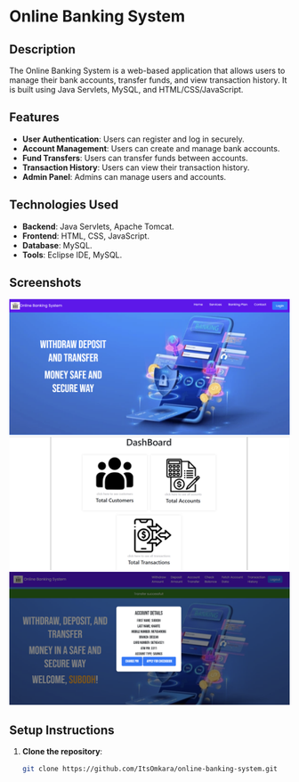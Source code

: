 # Online Banking System

## Description
The Online Banking System is a web-based application that allows users to manage their bank accounts, transfer funds, and view transaction history. It is built using Java Servlets, MySQL, and HTML/CSS/JavaScript.

## Features
- **User Authentication**: Users can register and log in securely.
- **Account Management**: Users can create and manage bank accounts.
- **Fund Transfers**: Users can transfer funds between accounts.
- **Transaction History**: Users can view their transaction history.
- **Admin Panel**: Admins can manage users and accounts.

## Technologies Used
- **Backend**: Java Servlets, Apache Tomcat.
- **Frontend**: HTML, CSS, JavaScript.
- **Database**: MySQL.
- **Tools**: Eclipse IDE, MySQL.

## Screenshots
![Login Page](screenshots/login.png)
![Dashboard](screenshots/dashboard.png)
![Customer details](screenshots/Details.png)

## Setup Instructions
1. **Clone the repository**:
   ```bash
   git clone https://github.com/ItsOmkara/online-banking-system.git
